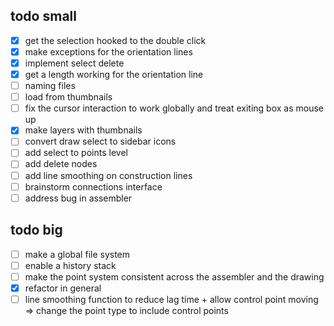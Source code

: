 ## todo small
- [x] get the selection hooked to the double click
- [x] make exceptions for the orientation lines
- [x] implement select delete
- [x] get a length working for the orientation line
- [ ] naming files
- [ ] load from thumbnails
- [ ] fix the cursor interaction to work globally and treat exiting box as mouse up
- [x] make layers with thumbnails
- [ ] convert draw select to sidebar icons
- [ ] add select to points level
- [ ] add delete nodes 
- [ ] add line smoothing on construction lines
- [ ] brainstorm connections interface
- [ ] address bug in assembler
## todo big

- [ ] make a global file system
- [ ] enable a history stack
- [ ] make the point system consistent across the assembler and the drawing 
- [x] refactor in general
- [ ] line smoothing function to reduce lag time + allow control point moving => change the point type to include control points